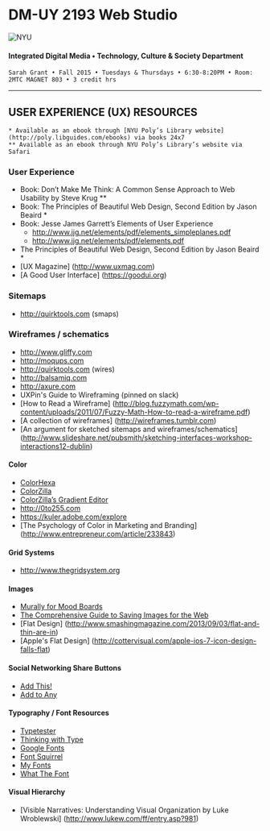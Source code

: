 # DM-UY 2193 Web Studio

![NYU](http://ws2.polishedsolid.com/de/nyu_soe_logo.png)
#### Integrated Digital Media • Technology, Culture & Society Department

    Sarah Grant • Fall 2015 • Tuesdays & Thursdays • 6:30-8:20PM • Room: 2MTC MAGNET 803 • 3 credit hrs

---

##  USER EXPERIENCE (UX) RESOURCES

    * Available as an ebook through [NYU Poly’s Library website](http://poly.libguides.com/ebooks) via books 24x7
    ** Available as an ebook through NYU Poly’s Library’s website via Safari

### User Experience
* Book: Don’t Make Me Think: A Common Sense Approach to Web Usability by Steve Krug **
* Book: The Principles of Beautiful Web Design, Second Edition by Jason Beaird *
* Book: Jesse James Garrett’s Elements of User Experience
  * http://www.jjg.net/elements/pdf/elements_simpleplanes.pdf
  * http://www.jjg.net/elements/pdf/elements.pdf 
* The Principles of Beautiful Web Design, Second Edition 
by Jason Beaird *
* [UX Magazine] (http://www.uxmag.com)
* [A Good User Interface] (https://goodui.org)

### Sitemaps
* http://quirktools.com (smaps) 

### Wireframes / schematics
* http://www.gliffy.com
* http://moqups.com
* http://quirktools.com (wires)
* http://balsamiq.com
* http://axure.com
* UXPin's Guide to Wireframing (pinned on slack)
* [How to Read a Wireframe] (http://blog.fuzzymath.com/wp-content/uploads/2011/07/Fuzzy-Math-How-to-read-a-wireframe.pdf)
* [A collection of wireframes] (http://wireframes.tumblr.com)
* [An argument for sketched sitemaps and wireframes/schematics] (http://www.slideshare.net/pubsmith/sketching-interfaces-workshop-interactions12-dublin)


#### Color
* [ColorHexa](http://www.colorhexa.com)
* [ColorZilla](http://www.colorzilla.com)
* [ColorZilla’s Gradient Editor](http://www.colorzilla.com/gradient-editor)
* http://0to255.com
* https://kuler.adobe.com/explore
* [The Psychology of Color in Marketing and Branding] (http://www.entrepreneur.com/article/233843)

#### Grid Systems
* http://www.thegridsystem.org 

#### Images
* [Murally for Mood Boards](http://mural.ly)
* [The Comprehensive Guide to Saving Images for the Web](http://sixrevisions.com/web_design/comprehensive-guide-saving-images-for-web)
* [Flat Design] (http://www.smashingmagazine.com/2013/09/03/flat-and-thin-are-in)
* [Apple's Flat Design] (http://cottervisual.com/apple-ios-7-icon-design-falls-flat)

#### Social Networking Share Buttons
* [Add This!](http://addthis.com)
* [Add to Any](http://addtoany.com)

#### Typography / Font Resources
* [Typetester](http://www.typetester.org)
* [Thinking with Type](http://thinkingwithtype.com)
* [Google Fonts](https://www.google.com/fonts)
* [Font Squirrel](http://www.fontsquirrel.com)
* [My Fonts](http://www.myfonts.com)
* [What The Font](http://www.myfonts.com/WhatTheFont)

#### Visual Hierarchy
* [Visible Narratives: Understanding Visual Organization by Luke Wroblewski] (http://www.lukew.com/ff/entry.asp?981)







